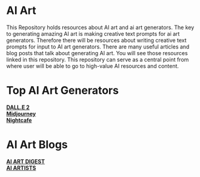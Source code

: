 # AI Art
This Repository holds resources about AI art and ai art generators. The key to generating amazing AI art is making creative text prompts for ai art generators. 
Therefore there  will be resources about writing creative text prompts for input to AI art generators. There are many useful articles and blog posts that talk about generating AI art. You will see those resources linked in this repository.
This repository can serve as a central point from where user will be able to go to high-value AI resources and content.
# Top AI Art Generators
__[DALL.E 2](https://openai.com/dall-e-2/)__    
__[Midjourney](https://midjourney.com/)__   
__[Nightcafe](https://creator.nightcafe.studio/)__
# AI Art Blogs
__[AI ART DIGEST](https://www.aiartdigest.com)__    
__[AI ARTISTS](https://aiartists.org/)__  

